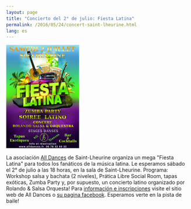 ```yaml
---
layout: page
title: "Concierto del 2° de julio: Fiesta Latina"
permalink: /2016/05/24/concert-saint-lheurine.html
lang: es
---
```


<p><span class="image left"><img src="/images/fiesta-latina-juillet-2016.jpg" alt="Fiesta Latina"/></span></p>

La asociación [All Dances](http://www.alldances.fr/) de Saint-Lheurine
organiza un mega "Fiesta Latina" para todos los fanáticos de la música latina.
Le esperamos sábado el 2° de julio a las 18 horas, en la sala de
Saint-Lheurine.
Programa: Workshop salsa y bachata (2 niveles), Prática Libre Social Room,
tapas exóticas, Zumba Party y, por supuesto, un concierto latino organizado por
Rolando & Salsa Orquesta!
Para [información e inscripciones](http://www.alldances.fr/#sets)
visite el sitio web de All Dances o [su pagina facebook](https://www.facebook.com/all.dances/posts/574070946106417).
Esperamos verte en la pista de baile!

